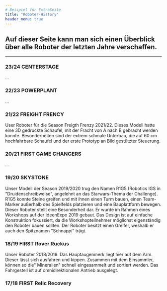 ```yaml
---
# Beispiel für ExtraSeite
title: "Roboter-History"
header_menu: true
---
```


Auf dieser Seite kann man sich einen Überblick über alle Roboter der letzten Jahre verschaffen.
---

----
### 23/24 CENTERSTAGE
...

### 22/23 POWERPLANT
...

### 21/22 FREIGHT FRENCY
User Roboter für die Season Freigth Frenzy 2021/22. Dieses Modell hatte eine 3D gedruckte Schaufel, mit der Fracht von A nach B gebracht werden konnte. Besonderheiten sind der extrem schmale Unterbau, die auf 60 cm hochfahrbare Schaufel und der erste Prototyp an Bild gestützter Steuerung. 

### 20/21 FIRST GAME CHANGERS
...

### 19/20 SKYSTONE
Unser Modell der Season 2019/2020 trug den Namen R1G5 (Robotics IGS in "Druidenschreibweise", angelehnt an das Starwars-Thema der Challenge). R1G5 konnte Steine greifen und mit ihnen einen Turm bauen, einen Team-Marker außerhalb des Spielfelds platzieren und eine Bauplattform bewegen.
Dieser Roboter stellt eine Besonderheit dar. Er wurde im Rahmen eines Workshops auf der IdeenExpo 2019 gebaut. Das Design ist auf einfache Konstruktion fokussiert, da die Workshopteilnehmer möglichst eigenständig den Roboter bauen sollten. Der Roboter besitzt einen Greifer, weshalb er auch den Spitznamen "Schnappi" trägt.

### 18/19 FIRST Rover Ruckus
Unser Roboter 2018/2019. Das Hauptaugenmerk liegt hier auf dem Arm. Dieser lässt sich ausfahren und kippen. Zusammen mit dem Einsammler, können so die" Mineralien" schnell eingesammelt und sortiert werden. Das Fahrgestell ist auf omnidirektionalen Antrieb ausgelegt.

### 17/18 FIRST Relic Recovery


